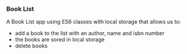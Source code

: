 ### Book List
A Book List app using ES6 classes with local storage that allows us to:
- add a book to the list with an author, name and isbn number
- the books are sored in local storage
- delete books
